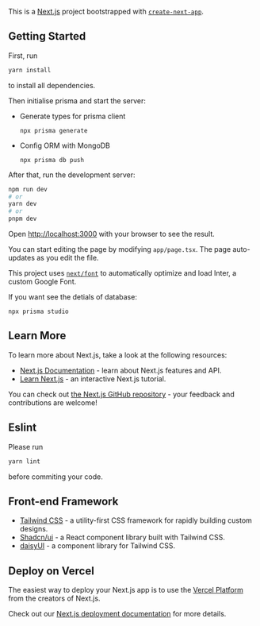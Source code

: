 This is a [Next.js](https://nextjs.org/) project bootstrapped with [`create-next-app`](https://github.com/vercel/next.js/tree/canary/packages/create-next-app).

## Getting Started

First, run

```bash
yarn install
```

to install all dependencies.

Then initialise prisma and start the server:
- Generate types for prisma client 
    ```
    npx prisma generate
    ```
- Config ORM with MongoDB
    ```
    npx prisma db push
    ```

After that, run the development server:

```bash
npm run dev
# or
yarn dev
# or
pnpm dev
```

Open [http://localhost:3000](http://localhost:3000) with your browser to see the result.

You can start editing the page by modifying `app/page.tsx`. The page auto-updates as you edit the file.

This project uses [`next/font`](https://nextjs.org/docs/basic-features/font-optimization) to automatically optimize and load Inter, a custom Google Font.

If you want see the detials of database:

```
npx prisma studio
```

## Learn More

To learn more about Next.js, take a look at the following resources:

- [Next.js Documentation](https://nextjs.org/docs) - learn about Next.js features and API.
- [Learn Next.js](https://nextjs.org/learn) - an interactive Next.js tutorial.

You can check out [the Next.js GitHub repository](https://github.com/vercel/next.js/) - your feedback and contributions are welcome!

## Eslint

Please run

```bash
yarn lint
```

before commiting your code.

## Front-end Framework

- [Tailwind CSS](https://tailwindcss.com/docs) - a utility-first CSS framework for rapidly building custom designs.
- [Shadcn/ui](https://ui.shadcn.com/docs) - a React component library built with Tailwind CSS.
- [daisyUI](https://daisyui.com/) - a component library for Tailwind CSS.

## Deploy on Vercel

The easiest way to deploy your Next.js app is to use the [Vercel Platform](https://vercel.com/new?utm_medium=default-template&filter=next.js&utm_source=create-next-app&utm_campaign=create-next-app-readme) from the creators of Next.js.

Check out our [Next.js deployment documentation](https://nextjs.org/docs/deployment) for more details.
